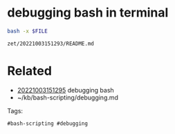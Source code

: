 # debugging bash in terminal
```bash
bash -x $FILE
```

` zet/20221003151293/README.md `

# Related

- [20221003151295](/zet/20221003151295/README.md) debugging bash
- ~/kb/bash-scripting/debugging.md

Tags:

    #bash-scripting #debugging 
